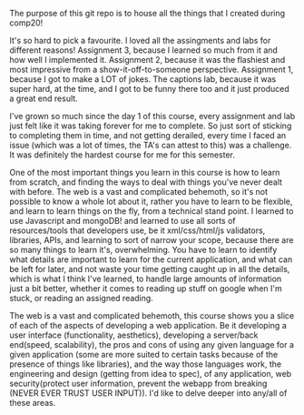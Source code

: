 The purpose of this git repo is to house all the things that I created during comp20!

It's so hard to pick a favourite. I loved all the assingments and labs for different reasons! Assignment 3, because I learned so much from it and how well I implemented it. Assignment 2, because it was the flashiest and most impressive from a show-it-off-to-someone perspective. Assignment 1, because I got to make a LOT of jokes. The captions lab, because it was super hard, at the time, and I got to be funny there too and it just produced a great end result. 

I've grown so much since the day 1 of this course, every assignment and lab just felt like it was taking forever for me to complete. So just sort of sticking to completing them in time, and not getting derailed, every time I faced an issue (which was a lot of times, the TA's can attest to this) was a challenge. It was definitely the hardest course for me for this semester.

One of the most important things you learn in this course is how to learn from scratch, and finding the ways to deal with things you've never dealt with before. The web is a vast and complicated behemoth, so it's not possible to know a whole lot about it, rather you have to learn to be flexible, and learn to learn things on the fly, from a technical stand point. I learned to use Javascript and mongoDB! and learned to use all sorts of resources/tools that developers use, be it xml/css/html/js validators, libraries, APIs, and learning to sort of narrow your scope, because there are so many things to learn it's, overwhelming. You have to learn to identify what details are important to learn for the current application, and what can be left for later, and not waste your time getting caught up in all the details, which is what I think I've learned, to handle large amounts of information just a bit better, whether it comes to reading up stuff on google when I'm stuck, or reading an assigned reading. 

The web is a vast and complicated behemoth, this course shows you a slice of each of the aspects of developing a web application. Be it developing a user interface (functionality, aesthetics), developing a server/back end(speed, scalability), the pros and cons of using any given language for a given application (some are more suited to certain tasks because of the presence of things like libraries), and the way those languages work, the engineering and design (getting from idea to spec), of any application, web security(protect user information, prevent the webapp from breaking (NEVER EVER TRUST USER INPUT)). I'd like to delve deeper into any/all of these areas.